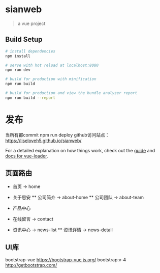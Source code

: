 # sianweb

> a vue project

## Build Setup

``` bash
# install dependencies
npm install

# serve with hot reload at localhost:8080
npm run dev

# build for production with minification
npm run build

# build for production and view the bundle analyzer report
npm run build --report
```

# 发布
当所有都commit
npm run deploy
github访问站点： https://liseloveh5.github.io/sianweb/


For a detailed explanation on how things work, check out the [guide](http://vuejs-templates.github.io/webpack/) and [docs for vue-loader](http://vuejs.github.io/vue-loader).


## 页面路由
* 首页 -> home

* 关于思安
** 公司简介 -> about-home
** 公司团队 -> about-team

* 产品中心

* 在线留言 -> contact

* 资讯中心 -> news-list
** 资讯详情 -> news-detail


## UI库
bootstrap-vue https://bootstrap-vue.js.org/
bootstrap:v-4  http://getbootstrap.com/



